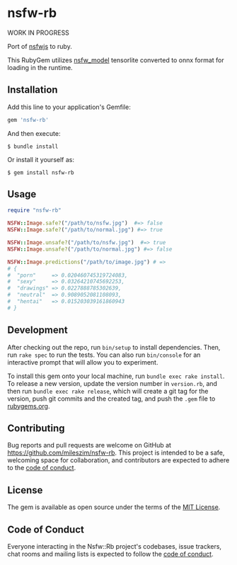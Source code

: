 # nsfw-rb

WORK IN PROGRESS

Port of [nsfwjs](https://github.com/infinitered/nsfwjs) to ruby.

This RubyGem utilizes [nsfw_model](https://github.com/GantMan/nsfw_model) tensorlite converted to onnx format for loading in the runtime.

## Installation

Add this line to your application's Gemfile:

```ruby
gem 'nsfw-rb'
```

And then execute:

    $ bundle install

Or install it yourself as:

    $ gem install nsfw-rb

## Usage

```ruby
require "nsfw-rb"
```

```ruby
NSFW::Image.safe?("/path/to/nsfw.jpg")  #=> false
NSFW::Image.safe?("/path/to/normal.jpg") #=> true
```

```ruby
NSFW::Image.unsafe?("/path/to/nsfw.jpg")  #=> true
NSFW::Image.unsafe?("/path/to/normal.jpg") #=> false
```

```ruby
NSFW::Image.predictions("/path/to/image.jpg") # =>
# {
#  "porn"     => 0.020460745319724083, 
#  "sexy"     => 0.03264210745692253, 
#  "drawings" => 0.0227888785302639, 
#  "neutral"  => 0.9089052081108093, 
#  "hentai"   => 0.015203039161860943
# }
```

## Development

After checking out the repo, run `bin/setup` to install dependencies. Then, run `rake spec` to run the tests. You can also run `bin/console` for an interactive prompt that will allow you to experiment.

To install this gem onto your local machine, run `bundle exec rake install`. To release a new version, update the version number in `version.rb`, and then run `bundle exec rake release`, which will create a git tag for the version, push git commits and the created tag, and push the `.gem` file to [rubygems.org](https://rubygems.org).

## Contributing

Bug reports and pull requests are welcome on GitHub at https://github.com/mileszim/nsfw-rb. This project is intended to be a safe, welcoming space for collaboration, and contributors are expected to adhere to the [code of conduct](https://github.com/mileszim/nsfw-rb/blob/master/CODE_OF_CONDUCT.md).

## License

The gem is available as open source under the terms of the [MIT License](https://opensource.org/licenses/MIT).

## Code of Conduct

Everyone interacting in the Nsfw::Rb project's codebases, issue trackers, chat rooms and mailing lists is expected to follow the [code of conduct](https://github.com/mileszim/nsfw-rb/blob/master/CODE_OF_CONDUCT.md).
